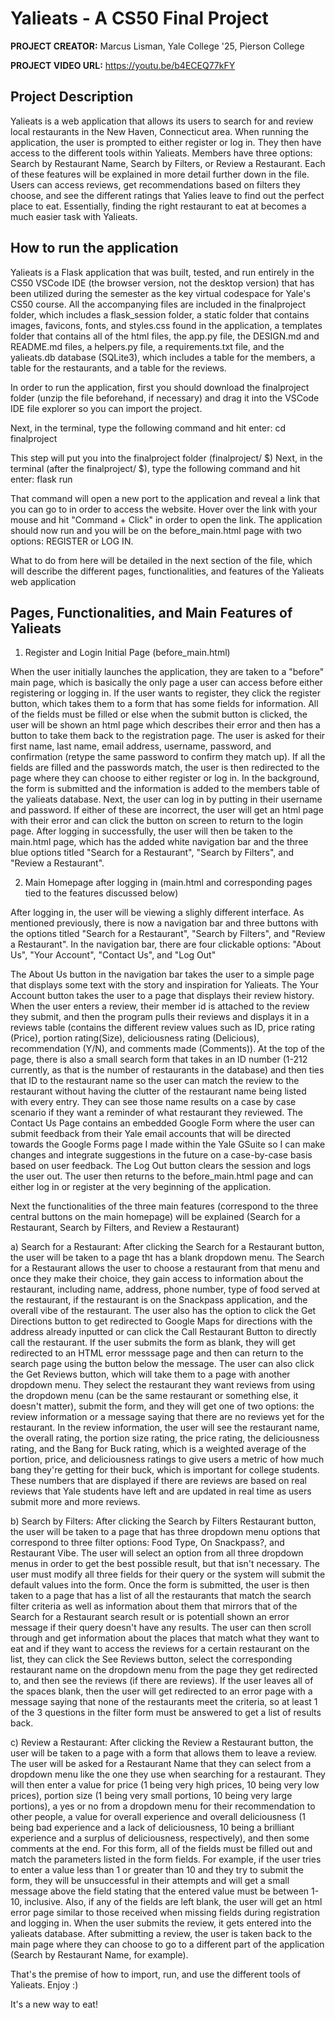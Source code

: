 # Yalieats - A CS50 Final Project

**PROJECT CREATOR:** Marcus Lisman, Yale College '25, Pierson College

**PROJECT VIDEO URL:** https://youtu.be/b4ECEQ77kFY


## Project Description
Yalieats is a web application that allows its users to search for and review local restaurants in the New Haven, Connecticut area. When running the application, the user is prompted to either register or log in. They then have access to the different tools within Yalieats. Members have three options: Search by Restaurant Name, Search by Filters, or Review a Restaurant. Each of these features will be explained in more detail further down in the file. Users can access reviews, get recommendations based on filters they choose, and see the different ratings that Yalies leave to find out the perfect place to eat. Essentially, finding the right restaurant to eat at becomes a much easier task with Yalieats.


## How to run the application
Yalieats is a Flask application that was built, tested, and run entirely in the CS50 VSCode IDE (the browser version, not the desktop version) that has been utilized during the semester as the key virtual codespace for Yale's CS50 course. All the accompanying files are included in the finalproject folder, which includes a flask_session folder, a static folder that contains images, favicons, fonts, and styles.css found in the application, a templates folder that contains all of the html files, the app.py file, the DESIGN.md and README.md files, a helpers.py file, a requirements.txt file, and the yalieats.db database (SQLite3), which includes a table for the members, a table for the restaurants, and a table for the reviews.

In order to run the application, first you should download the finalproject folder (unzip the file beforehand, if necessary) and drag it into the VSCode IDE file explorer so you can import the project.

Next, in the terminal, type the following command and hit enter: cd finalproject

This step will put you into the finalproject folder (finalproject/ $)
Next, in the terminal (after the finalproject/ $), type the following command and hit enter: flask run

That command will open a new port to the application and reveal a link that you can go to in order to access the website. Hover over the link with your mouse and hit "Command + Click" in order to open the link. The application should now run and you will be on the before_main.html page with two options: REGISTER or LOG IN.

What to do from here will be detailed in the next section of the file, which will describe the different pages, functionalities, and features of the Yalieats web application

## Pages, Functionalities, and Main Features of Yalieats

1. Register and Login Initial Page (before_main.html)

When the user initially launches the application, they are taken to a "before" main page, which is basically the only page a user can access before either registering or logging in. If the user wants to register, they click the register button, which takes them to a form that has some fields for information. All of the fields must be filled or else when the submit button is clicked, the user will be shown an html page which describes their error and then has a button to take them back to the registration page. The user is asked for their first name, last name, email address, username, password, and confirmation (retype the same password to confirm they match up). If all the fields are filled and the passwords match, the user is then redirected to the page where they can choose to either register or log in. In the background, the form is submitted and the information is added to the members table of the yalieats database. Next, the user can log in by putting in their username and password. If either of these are incorrect, the user will get an html page with their error and can click the button on screen to return to the login page. After logging in successfully, the user will then be taken to the main.html page, which has the added white navigation bar and the three blue options titled "Search for a Restaurant", "Search by Filters", and "Review a Restaurant".

2. Main Homepage after logging in (main.html and corresponding pages tied to the features discussed below)

After logging in, the user will be viewing a slighly different interface. As mentioned previously, there is now a navigation bar and three buttons with the options titled "Search for a Restaurant", "Search by Filters", and "Review a Restaurant". In the navigation bar, there are four clickable options: "About Us", "Your Account", "Contact Us", and "Log Out"

The About Us button in the navigation bar takes the user to a simple page that displays some text with the story and inspiration for Yalieats. The Your Account button takes the user to a page that displays their review history. When the user enters a review, their member id is attached to the review they submit, and then the program pulls their reviews and displays it in a reviews table (contains the different review values such as ID, price rating (Price), portion rating(Size), deliciousness rating (Delicious), recommendation (Y/N), and comments made (Comments)). At the top of the page, there is also a small search form that takes in an ID number (1-212 currently, as that is the number of restaurants in the database) and then ties that ID to the restaurant name so the user can match the review to the restaurant without having the clutter of the restaurant name being listed with every entry. They can see those name results on a case by case scenario if they want a reminder of what restaurant they reviewed. The Contact Us Page contains an embedded Google Form where the user can submit feedback from their Yale email accounts that will be directed towards the Google Forms page I made within the Yale GSuite so I can make changes and integrate suggestions in the future on a case-by-case basis based on user feedback. The Log Out button clears the session and logs the user out. The user then returns to the before_main.html page and can either log in or register at the very beginning of the application.

Next the functionalities of the three main features (correspond to the three central buttons on the main homepage) will be explained (Search for a Restaurant, Search by Filters, and Review a Restaurant)

a) Search for a Restaurant: After clicking the Search for a Restaurant button, the user will be taken to a page tht has a blank dropdown menu. The Search for a Restaurant allows the user to choose a restaurant from that menu and once they make their choice, they gain access to information about the restaurant, including name, address, phone number, type of food served at the restaurant, if the restaurant is on the Snackpass application, and the overall vibe of the restaurant. The user also has the option to click the Get Directions button to get redirected to Google Maps for directions with the address already inputted or can click the Call Restaurant Button to directly call the restaurant. If the user submits the form as blank, they will get redirected to an HTML error messsage page and then can return to the search page using the button below the message. The user can also click the Get Reviews button, which will take them to a page with another dropdown menu. They select the restaurant they want reviews from using the dropdown menu (can be the same restaurant or something else, it doesn't matter), submit the form, and they will get one of two options: the review information or a message saying that there are no reviews yet for the restaurant. In the review information, the user will see the restaurant name, the overall rating, the portion size rating, the price rating, the deliciousness rating, and the Bang for Buck rating, which is a weighted average of the portion, price, and deliciousness ratings to give users a metric of how much bang they're getting for their buck, which is important for college students. These numbers that are displayed if there are reviews are based on real reviews that Yale students have left and are updated in real time as users submit more and more reviews.

b) Search by Filters: After clicking the Search by Filters Restaurant button, the user will be taken to a page that has three dropdown menu options that correspond to three filter options: Food Type, On Snackpass?, and Restaurant Vibe. The user will select an option from all three dropdown menus in order to get the best possible result, but that isn't necessary. The user must modify all three fields for their query or the system will submit the default values into the form. Once the form is submitted, the user is then taken to a page that has a list of all the restaurants that match the search filter criteria as well as information about them that mirrors that of the Search for a Restaurant search result or is potentiall shown an error message if their query doesn't have any results. The user can then scroll through and get information about the places that match what they want to eat and if they want to access the reviews for a certain restaurant on the list, they can click the See Reviews button, select the corresponding restaurant name on the dropdown menu from the page they get redirected to, and then see the reviews (if there are reviews). If the user leaves all of the spaces blank, then the user will get redirected to an error page with a message saying that none of the restaurants meet the criteria, so at least 1 of the 3 questions in the filter form must be answered to get a list of results back.

c) Review a Restaurant: After clicking the Review a Restaurant button, the user will be taken to a page with a form that allows them to leave a review. The user will be asked for a Restaurant Name that they can select from a dropdown menu like the one they use when searching for a restaurant. They will then enter a value for price (1 being very high prices, 10 being very low prices), portion size (1 being very small portions, 10 being very large portions), a yes or no from a dropdown menu for their recommendation to other people, a value for overall experience and overall deliciousness (1 being bad experience and a lack of deliciousness, 10 being a brilliant experience and a surplus of deliciousness, respectively), and then some comments at the end. For this form, all of the fields must be filled out and match the parameters listed in the form fields. For example, if the user tries to enter a value less than 1 or greater than 10 and they try to submit the form, they will be unsuccessful in their attempts and will get a small message above the field stating that the entered value must be between 1-10, inclusive. Also, if any of the fields are left blank, the user will get an html error page similar to those received when missing fields during registration and logging in. When the user submits the review, it gets entered into the yalieats database. After submitting a review, the user is taken back to the main page where they can choose to go to a different part of the application (Search by Restaurant Name, for example).

That's the premise of how to import, run, and use the different tools of Yalieats. Enjoy :)

It's a new way to eat!
